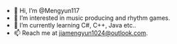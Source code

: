 - 👋 Hi, I’m @Mengyun117
- 👀 I’m interested in music producing and rhythm games. 
- 🌱 I’m currently learning C#, C++, Java etc.. 
- 📫 Reach me at jiamengyun1024@outlook.com. 

<!---
Mengyun117/Mengyun117 is a ✨ special ✨ repository because its `README.md` (this file) appears on your GitHub profile.
You can click the Preview link to take a look at your changes.
--->
